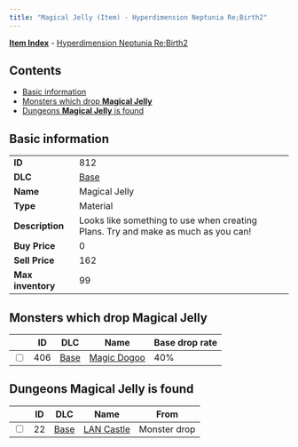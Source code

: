 ```yaml
---
title: "Magical Jelly (Item) - Hyperdimension Neptunia Re;Birth2"
---
```


[**Item Index**](/neptunia/rb2/item/index.html) - [Hyperdimension Neptunia Re;Birth2](/neptunia/rb2)

## Contents

- [Basic information](#basic-information)
- [Monsters which drop **Magical Jelly**](#monsters-which-drop-magical-jelly)
- [Dungeons **Magical Jelly** is found](#dungeons-magical-jelly-is-found)

## Basic information

|   |   |
| -- | -- |
| **ID** | 812 |
| **DLC** | [Base](/neptunia/rb2/dlc/0-base.html) |
| **Name** | Magical Jelly |
| **Type** | Material |
| **Description** | Looks like something to use when creating Plans. Try and make as much as you can! |
| **Buy Price** | 0 |
| **Sell Price** | 162 |
| **Max inventory** | 99 |

## Monsters which drop **Magical Jelly**

|    | ID | DLC | Name | Base drop rate |
| -- | -- | --- | ---- | -------------- |
| <input type="checkbox" id="rb2-monster-0-406" class="trackbox" /> | 406 | [Base](/neptunia/rb2/dlc/0-base.html) | [Magic Dogoo](/neptunia/rb2/monster/0-406-magic-dogoo.html) | 40% |

## Dungeons **Magical Jelly** is found

|    | ID | DLC | Name | From |
| -- | -- | --- | ---- | ---- |
| <input type="checkbox" id="rb2-dungeon-0-22" class="trackbox" /> | 22 | [Base](/neptunia/rb2/dlc/0-base.html) | [LAN Castle](/neptunia/rb2/dungeon/0-22-lan-castle.html) | Monster drop |
